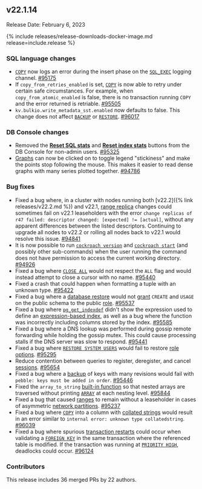 ## v22.1.14

Release Date: February 6, 2023

{% include releases/release-downloads-docker-image.md release=include.release %}

<h3 id="v22-1-14-sql-language-changes">SQL language changes</h3>

- [`COPY`](https://www.cockroachlabs.com/docs/v22.1/copy-from) now logs an error during the insert phase on the [`SQL_EXEC`](https://www.cockroachlabs.com/docs/v22.1/logging#sql_exec) logging channel. [#95175][#95175]
- If `copy_from_retries_enabled` is set, [`COPY`](https://www.cockroachlabs.com/docs/v22.1/copy-from) is now able to retry under certain safe circumstances. For example, when `copy_from_atomic_enabled` is false, there is no transaction running `COPY` and the error returned is retriable. [#95505][#95505]
- `kv.bulkio.write_metadata_sst.enabled` now defaults to false. This change does not affect [`BACKUP`](https://www.cockroachlabs.com/docs/v22.1/backup) or [`RESTORE`](https://www.cockroachlabs.com/docs/v22.1/restore). [#96017][#96017]

<h3 id="v22-1-14-db-console-changes">DB Console changes</h3>

- Removed the [**Reset SQL stats**](https://www.cockroachlabs.com/docs/v22.1/ui-statements-page) and [**Reset index stats**](https://www.cockroachlabs.com/docs/v22.1/ui-databases-page#index-details) buttons from the DB Console for non-admin users. [#95325][#95325]
- [Graphs](https://www.cockroachlabs.com/docs/v22.1/ui-overview-dashboard) can now be clicked on to toggle legend "stickiness" and make the points stop following the mouse. This makes it easier to read dense graphs with many series plotted together. [#94786][#94786]

<h3 id="v22-1-14-bug-fixes">Bug fixes</h3>

- Fixed a bug where, in a cluster with nodes running both [v22.2]({% link releases/v22.2.md %}) and v22.1, [range replica](https://www.cockroachlabs.com/docs/v22.1/ui-replication-dashboard#review-of-cockroachdb-terminology) changes could sometimes fail on v22.1 leaseholders with the error `change replicas of r47 failed: descriptor changed: [expected] != [actual]`, without any apparent differences between the listed descriptors. Continuing to upgrade all nodes to v22.2 or rolling all nodes back to v22.1 would resolve this issue. [#94841][#94841]
- It is now possible to run [`cockroach version`](https://www.cockroachlabs.com/docs/v22.2/cockroach-version) and [`cockroach start`](https://www.cockroachlabs.com/docs/v22.2/cockroach-start) (and possibly other sub-commands) when the user running the command does not have permission to access the current working directory. [#94926][#94926]
- Fixed a bug where [`CLOSE ALL`](https://www.cockroachlabs.com/docs/v22.1/sql-grammar#close_cursor_stmt) would not respect the `ALL` flag and would instead attempt to close a cursor with no name. [#95440][#95440]
- Fixed a crash that could happen when formatting a tuple with an unknown type. [#95422][#95422]
- Fixed a bug where a [database restore](https://www.cockroachlabs.com/docs/v22.1/restore) would not [grant](https://www.cockroachlabs.com/docs/v22.1/grant) `CREATE` and `USAGE` on the public schema to the public [role](../v22.1/security-reference/authorization.html#users-and-roles). [#95537][#95537]
- Fixed a bug where [`pg_get_indexdef`](https://www.cockroachlabs.com/docs/v22.1/functions-and-operators) didn't show the expression used to define an [expression-based index](https://www.cockroachlabs.com/docs/v22.1/partial-indexes), as well as a bug where the function was incorrectly including columns stored by the index. [#95585][#95585]
- Fixed a bug where a DNS lookup was performed during gossip remote forwarding while holding the gossip mutex. This could cause processing stalls if the DNS server was slow to respond. [#95441][#95441]
- Fixed a bug where [`RESTORE SYSTEM USERS`](https://www.cockroachlabs.com/docs/v22.1/restore#restoring-users-from-system-users-backup) would fail to restore [role options](https://www.cockroachlabs.com/docs/v22.1/security-reference/authorization#role-options). [#95295][#95295]
- Reduce contention between queries to register, deregister, and cancel [sessions](https://www.cockroachlabs.com/docs/v22.1/show-sessions). [#95654][#95654]
- Fixed a bug where a [backup](https://www.cockroachlabs.com/docs/v22.1/backup) of keys with many revisions would fail with `pebble: keys must be added in order`. [#95446][#95446]
- Fixed the `array_to_string` [built-in function](https://www.cockroachlabs.com/docs/v22.1/functions-and-operators) so that nested arrays are traversed without printing [`ARRAY`](https://www.cockroachlabs.com/docs//v22.1/array) at each nesting level. [#95844][#95844]
- Fixed a bug that caused [ranges](https://www.cockroachlabs.com/docs/v22.1/architecture/overview#architecture-range) to remain without a leaseholder in cases of asymmetric [network partitions](https://www.cockroachlabs.com/docs/v22.1/cluster-setup-troubleshooting#network-partition). [#95237][#95237]
- Fixed a bug where [`COPY`](https://www.cockroachlabs.com/docs/v22.1/copy-from) into a column with [collated strings](https://www.cockroachlabs.com/docs/v22.1/collate) would result in an error similar to `internal error: unknown type collatedstring`. [#96039][#96039]
- Fixed a bug where spurious [transaction restarts](https://www.cockroachlabs.com/docs/v22.1/common-errors#restart-transaction) could occur when validating a [`FOREIGN KEY`](https://www.cockroachlabs.com/docs/v22.1/foreign-key) in the same transaction where the referenced table is modified. If the transaction was running at [`PRIORITY HIGH`](../v22.1/transactions.html#transaction-priorities), deadlocks could occur. [#96124][#96124]

<div class="release-note-contributors" markdown="1">

<h3 id="v22-1-14-contributors">Contributors</h3>

This release includes 36 merged PRs by 22 authors.

</div>

[#94786]: https://github.com/cockroachdb/cockroach/pull/94786
[#94841]: https://github.com/cockroachdb/cockroach/pull/94841
[#94926]: https://github.com/cockroachdb/cockroach/pull/94926
[#95175]: https://github.com/cockroachdb/cockroach/pull/95175
[#95237]: https://github.com/cockroachdb/cockroach/pull/95237
[#95295]: https://github.com/cockroachdb/cockroach/pull/95295
[#95325]: https://github.com/cockroachdb/cockroach/pull/95325
[#95422]: https://github.com/cockroachdb/cockroach/pull/95422
[#95440]: https://github.com/cockroachdb/cockroach/pull/95440
[#95441]: https://github.com/cockroachdb/cockroach/pull/95441
[#95446]: https://github.com/cockroachdb/cockroach/pull/95446
[#95505]: https://github.com/cockroachdb/cockroach/pull/95505
[#95519]: https://github.com/cockroachdb/cockroach/pull/95519
[#95537]: https://github.com/cockroachdb/cockroach/pull/95537
[#95585]: https://github.com/cockroachdb/cockroach/pull/95585
[#95654]: https://github.com/cockroachdb/cockroach/pull/95654
[#95844]: https://github.com/cockroachdb/cockroach/pull/95844
[#96017]: https://github.com/cockroachdb/cockroach/pull/96017
[#96039]: https://github.com/cockroachdb/cockroach/pull/96039
[#96124]: https://github.com/cockroachdb/cockroach/pull/96124
